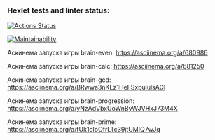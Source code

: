 ### Hexlet tests and linter status:
[![Actions Status](https://github.com/KirillLB/php-project-45/actions/workflows/hexlet-check.yml/badge.svg)](https://github.com/KirillLB/php-project-45/actions)

[![Maintainability](https://api.codeclimate.com/v1/badges/fcf5fc7ad2fa1b6ce699/maintainability)](https://codeclimate.com/github/KirillLB/php-project-45/maintainability)

Аскинема запуска игры brain-even:
https://asciinema.org/a/680986

Аскинема запуска игры brain-calc:
https://asciinema.org/a/681250

Аскинема запуска игры brain-gcd:
https://asciinema.org/a/BRwwa3nKEz1HeFSxpuiulsACl

Аскинема запуска игры brain-progression:
https://asciinema.org/a/yNzAdVbxUoWnByWJVHxJ73M4X

Аскинема запуска игры brain-prime:
https://asciinema.org/a/fUk1cIoOfrLTc39jtUMIQ7wJq